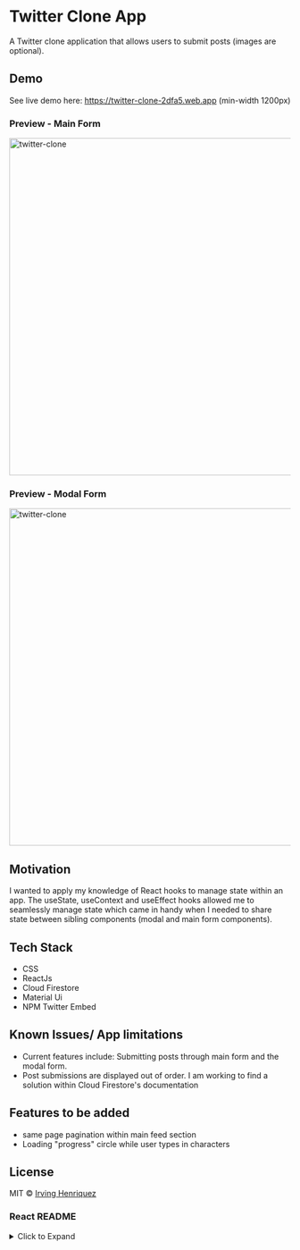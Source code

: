 # Twitter Clone App

A Twitter clone application that allows users to submit posts (images are optional).

## Demo
See live demo here: https://twitter-clone-2dfa5.web.app (min-width 1200px)


### Preview - Main Form
<img width="604" alt="twitter-clone" src="https://user-images.githubusercontent.com/69181038/109406048-efed2d00-7943-11eb-932a-928f32cfb8bc.PNG">

### Preview - Modal Form

<img width="604" alt="twitter-clone" src="https://user-images.githubusercontent.com/69181038/109430330-c7f6db80-79ce-11eb-9233-f33cb1360c37.PNG">

## Motivation
 I wanted to apply my knowledge of React hooks to manage state within an app. The useState, useContext and useEffect hooks allowed me to seamlessly manage state which came in handy when I needed to share state between sibling components (modal and main form components).   
 

## Tech Stack
- CSS
- ReactJs
- Cloud Firestore
- Material Ui
- NPM Twitter Embed

## Known Issues/ App limitations

- Current features include: Submitting posts through main form and the modal form.
- Post submissions are displayed out of order. I am working to find a solution within Cloud Firestore's documentation 

## Features to be added

- same page pagination within main feed section
- Loading "progress" circle while user types in characters

## License
MIT © [Irving Henriquez](https://github.com/IrvHenri)






### React README



<details> 

<summary> Click to Expand </summary>

# Getting Started with Create React App

This project was bootstrapped with [Create React App](https://github.com/facebook/create-react-app).

## Available Scripts

In the project directory, you can run:

### `npm start`

Runs the app in the development mode.\
Open [http://localhost:3000](http://localhost:3000) to view it in the browser.

The page will reload if you make edits.\
You will also see any lint errors in the console.

### `npm test`

Launches the test runner in the interactive watch mode.\
See the section about [running tests](https://facebook.github.io/create-react-app/docs/running-tests) for more information.

### `npm run build`

Builds the app for production to the `build` folder.\
It correctly bundles React in production mode and optimizes the build for the best performance.

The build is minified and the filenames include the hashes.\
Your app is ready to be deployed!

See the section about [deployment](https://facebook.github.io/create-react-app/docs/deployment) for more information.

### `npm run eject`

**Note: this is a one-way operation. Once you `eject`, you can’t go back!**

If you aren’t satisfied with the build tool and configuration choices, you can `eject` at any time. This command will remove the single build dependency from your project.

Instead, it will copy all the configuration files and the transitive dependencies (webpack, Babel, ESLint, etc) right into your project so you have full control over them. All of the commands except `eject` will still work, but they will point to the copied scripts so you can tweak them. At this point you’re on your own.

You don’t have to ever use `eject`. The curated feature set is suitable for small and middle deployments, and you shouldn’t feel obligated to use this feature. However we understand that this tool wouldn’t be useful if you couldn’t customize it when you are ready for it.

## Learn More

You can learn more in the [Create React App documentation](https://facebook.github.io/create-react-app/docs/getting-started).

To learn React, check out the [React documentation](https://reactjs.org/).

### Code Splitting

This section has moved here: [https://facebook.github.io/create-react-app/docs/code-splitting](https://facebook.github.io/create-react-app/docs/code-splitting)

### Analyzing the Bundle Size

This section has moved here: [https://facebook.github.io/create-react-app/docs/analyzing-the-bundle-size](https://facebook.github.io/create-react-app/docs/analyzing-the-bundle-size)

### Making a Progressive Web App

This section has moved here: [https://facebook.github.io/create-react-app/docs/making-a-progressive-web-app](https://facebook.github.io/create-react-app/docs/making-a-progressive-web-app)

### Advanced Configuration

This section has moved here: [https://facebook.github.io/create-react-app/docs/advanced-configuration](https://facebook.github.io/create-react-app/docs/advanced-configuration)

### Deployment

This section has moved here: [https://facebook.github.io/create-react-app/docs/deployment](https://facebook.github.io/create-react-app/docs/deployment)

### `npm run build` fails to minify

This section has moved here: [https://facebook.github.io/create-react-app/docs/troubleshooting#npm-run-build-fails-to-minify](https://facebook.github.io/create-react-app/docs/troubleshooting#npm-run-build-fails-to-minify)


</details>


